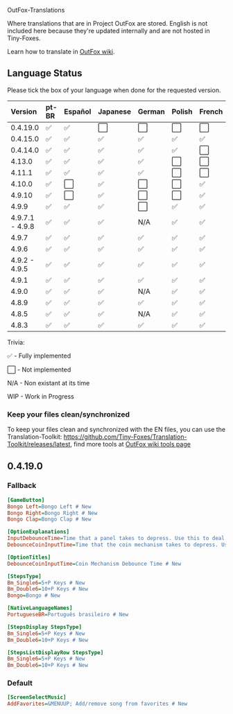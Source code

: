 OutFox-Translations

Where translations that are in Project OutFox are stored. English is not included here because they're updated internally and are not hosted in Tiny-Foxes.

Learn how to translate in [OutFox wiki](https://outfox.wiki/dev/translation/).
## Language Status

Please tick the box of your language when done for the requested version.

Version | pt-BR | Español | Japanese | German | Polish | French | Italian | Hebrew | Slovak | Czech | Simplified Chinese
:------------ | :------------- | :------------- | :------------- | :------------- | :------------- | :------------- | :------------- | :------------- | :------------- | :------------- | :-------------
0.4.19.0 | ✅ | ✅ | ⬜️ | ⬜️ | ⬜️ | ⬜️ | ⬜️ | ⬜️ | ⬜️ | ⬜️ | ⬜️
0.4.15.0 | ✅ | ✅ | ✅ | ✅ | ✅ | ✅ | ✅ | ✅ | ✅ | ✅ | ✅
0.4.14.0 | ✅ | ✅ | ✅ | ✅ | ✅ | ⬜️ | ⬜️ | ⬜ | ✅ | ⬜️ | ✅
4.13.0 | ✅ | ✅ | ✅ | ✅ | ⬜️ | ⬜️ | ⬜️ | ⬜️ | WIP | ⬜️ | ✅
4.11.1 | ✅ | ✅ | ✅ | ✅ | ⬜️ | ⬜️ | ⬜️ | ⬜️ | ⬜️ | ⬜️ | ⬜️
4.10.0 | ✅ | ⬜️ | ✅ | ⬜ | ⬜️ | ✅ | ⬜️ | ⬜️ | ⬜️ | ⬜️ | ✅
4.9.10 | ✅ | ⬜️ | ✅ | ⬜️ | ⬜️ | ✅ | ⬜️ | ⬜️ | ⬜️ | ⬜️ | ✅
4.9.9 | ✅ | ✅ | ✅ | ⬜️ | ✅ | ✅ | ⬜️ | ⬜️ | ⬜️ | ⬜️ | ✅
4.9.7.1 - 4.9.8 | ✅ | ✅ | ✅ | N/A | ✅ | ✅ | N/A | ✅ | N/A  | N/A | ✅
4.9.7 | ✅ | ✅ | ✅ | ✅ | ✅ | ✅ | WIP | ✅ | WIP  | WIP | N/A
4.9.6 | ✅ | ✅ | ✅ | ✅ | ✅ | ✅ | N/A | ✅ | N/A | N/A | N/A
4.9.2 - 4.9.5 | ✅ | ✅ | ✅ | ✅ | ✅ | ✅ | N/A | ✅ | N/A | N/A | N/A
4.9.1 | ✅ | ✅ | ✅ | ✅| ✅| ✅| N/A | ✅ | N/A | N/A | N/A
4.9.0 | ✅ | ✅ | ✅ | N/A| ✅| ✅| N/A | N/A | N/A | N/A | N/A
4.8.9 | ✅ | ✅ | ✅ | ✅| ✅| ✅| N/A | N/A | N/A | N/A | N/A
4.8.5 | ✅ | ✅ | ✅ | N/A| ✅| ✅| N/A | N/A | N/A | N/A | N/A
4.8.3 | ✅ | ✅ | ✅ | ✅| ✅| ✅| N/A | N/A | N/A | N/A | N/A

Trivia: 

✅ - Fully implemented

⬜️ - Not implemented

N/A - Non existant at its time

WIP - Work in Progress
<!--- This is a comment that won't appear in the readme.

1. Here are the emojis that you can add to tell if your language is done or not. 
    Done: ✅ 
    Not Done: ⬜️ 
    Non applicable: N/A 
    Work in Progress: WIP

2. If you aren't part of OutFox Team, DO NOT change table formatting without asking for confirmation.
--->

### Keep your files clean/synchronized 

To keep your files clean and synchronized with the EN files, you can use the Translation-Toolkit: https://github.com/Tiny-Foxes/Translation-Toolkit/releases/latest, find more tools at [OutFox wiki tools page](https://outfox.wiki/dev/translation/#tools-and-practices)

## 0.4.19.0
### Fallback
```ini
[GameButton]
Bongo Left=Bongo Left # New
Bongo Right=Bongo Right # New
Bongo Clap=Bongo Clap # New

[OptionExplanations]
InputDebounceTime=Time that a panel takes to depress. Use this to deal with ghost steps that occur a few milliseconds after a real step. # Changed
DebounceCoinInputTime=Time that the coin mechanism takes to depress. Use this to deal with double credits that occur when only one coin is inserted. # New

[OptionTitles]
DebounceCoinInputTime=Coin Mechanism Debounce Time # New

[StepsType]
Bm_Single6=5+P Keys # New
Bm_Double6=10+P Keys # New
Bongo=Bongo # New

[NativeLanguageNames]
PortugueseBR=Português brasileiro # New

[StepsDisplay StepsType]
Bm_Single6=5+P Keys # New
Bm_Double6=10+P Keys # New

[StepsListDisplayRow StepsType]
Bm_Single6=5+P Keys # New
Bm_Double6=10+P Keys # New
```
### Default

```ini
[ScreenSelectMusic]
AddFavorites=&MENUUP; Add/remove song from favorites # New
```
